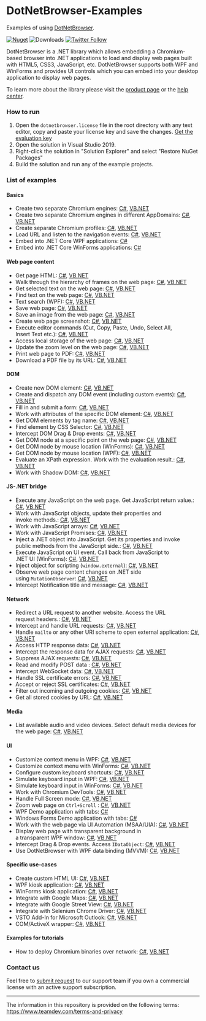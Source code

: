 # DotNetBrowser-Examples
Examples of using [DotNetBrowser](https://www.teamdev.com/dotnetbrowser).

[![Nuget](https://img.shields.io/nuget/v/DotNetBrowser?color=%238f479b&style=for-the-badge)](https://www.nuget.org/packages/DotNetBrowser/) ![Downloads](https://img.shields.io/nuget/dt/DotNetBrowser?color=%238f479b&style=for-the-badge) [![Twitter Follow](https://img.shields.io/twitter/follow/DotNetBrowser?color=%238f479b&style=for-the-badge)](https://twitter.com/intent/follow?screen_name=DotNetBrowser)

DotNetBrowser is a .NET library which allows embedding a Chromium-based browser into .NET applications to load and display web pages built with HTML5, CSS3, JavaScript, etc. DotNetBrowser supports both WPF and WinForms and provides UI controls which you can embed into your desktop application to display web pages. 

To learn more about the library please visit the [product page](https://www.teamdev.com/dotnetbrowser) or the [help center](https://dotnetbrowser-support.teamdev.com/).

### How to run
1. Open the `dotnetbrowser.license` file in the root directory with any text editor, copy and paste your license key and save the changes. [Get the evaluation key](https://www.teamdev.com/dotnetbrowser#evaluate)
2. Open the solution in Visual Studio 2019.
3. Right-click the solution in "Solution Explorer" and select "Restore NuGet Packages"
4. Build the solution and run any of the example projects.

### List of examples

#### Basics

* Create two separate Chromium engines: [C#](csharp/SeparateEngines/Program.cs), [VB.NET](vbnet/SeparateEngines/Program.vb)
* Create two separate Chromium engines in different AppDomains: [C#](csharp/SeparateEngines.AppDomains/Program.cs), [VB.NET](vbnet/SeparateEngines.AppDomains/Program.vb)
* Create separate Chromium profiles: [C#](csharp/Profiles.WinForms), [VB.NET](vbnet/Profiles.WinForms)
* Load URL and listen to the navigation events: [C#](csharp/LoadEvents/Program.cs), [VB.NET](vbnet/LoadEvents/Program.vb)
* Embed into .NET Core WPF applications: [C#](csharp/NETCore30.Wpf)
* Embed into .NET Core WinForms applications: [C#](csharp/NETCore30.WinForms)

#### Web page content

* Get page HTML: [C#](csharp/GetHtml), [VB.NET](vbnet/GetHtml)
* Walk through the hierarchy of frames on the web page: [C#](csharp/GetFrames), [VB.NET](vbnet/GetFrames)
* Get selected text on the web page: [C#](csharp/GetSelectedText), [VB.NET](vbnet/GetSelectedText)
* Find text on the web page: [C#](csharp/FindText), [VB.NET](vbnet/FindText)
* Text search (WPF): [C#](csharp/FindText.Wpf), [VB.NET](vbnet/FindText.Wpf)
* Save web page: [C#](csharp/SaveWebPage.Wpf), [VB.NET](vbnet/SaveWebPage.Wpf)
* Save an image from the web page: [C#](csharp/SaveImageFromPage), [VB.NET](vbnet/SaveImageFromPage)
* Create web page screenshot: [C#](csharp/HtmlToImage), [VB.NET](vbnet/HtmlToImage)
* Execute editor commands (Cut, Copy, Paste, Undo, Select All,<br/> Insert Text etc.): [C#](csharp/ExecuteCommand), [VB.NET](vbnet/ExecuteCommand)
* Access local storage of the web page: [C#](csharp/WebStorage), [VB.NET](vbnet/WebStorage)
* Update the zoom level on the web page: [C#](csharp/Zoom), [VB.NET](vbnet/Zoom)
* Print web page to PDF: [C#](csharp/Printing.WebPageToPdf), [VB.NET](vbnet/Printing.WebPageToPdf)
* Download a PDF file by its URL: [C#](csharp/DownloadPdf), [VB.NET](vbnet/DownloadPdf)

#### DOM 

* Create new DOM element: [C#](csharp/DomCreateElement), [VB.NET](vbnet/DomCreateElement)
* Create and dispatch any DOM event (including custom events): [C#](csharp/DomCreateEvent), [VB.NET](vbnet/DomCreateEvent)
* Fill in and submit a form: [C#](csharp/DomForm), [VB.NET](vbnet/DomForm)
* Work with attributes of the specific DOM element: [C#](csharp/DomGetAttributes), [VB.NET](vbnet/DomGetAttributes)
* Get DOM elements by tag name: [C#](csharp/DomGetElements), [VB.NET](vbnet/DomGetElements)
* Find element by CSS Selector: [C#](csharp/DomQuerySelector), [VB.NET](vbnet/DomQuerySelector)
* Intercept DOM Drag & Drop events: [C#](csharp/Dom.DragAndDrop.WinForms), [VB.NET](vbnet/Dom.DragAndDrop.WinForms)
* Get DOM node at a specific point on the web page: [C#](csharp/Inspect), [VB.NET](vbnet/Inspect)
* Get DOM node by mouse location (WinForms): [C#](csharp/Inspect.WinForms), [VB.NET](vbnet/Inspect.WinForms)
* Get DOM node by mouse location (WPF): [C#](csharp/Inspect.Wpf), [VB.NET](vbnet/Inspect.Wpf)
* Evaluate an XPath expression. Work with the evaluation result.: [C#](csharp/XPath), [VB.NET](vbnet/XPath)
* Work with Shadow DOM: [C#](csharp/ShadowDom), [VB.NET](vbnet/ShadowDom)

#### JS-.NET bridge

* Execute any JavaScript on the web page. Get JavaScript return value.: [C#](csharp/JavaScript), [VB.NET](vbnet/JavaScript)
* Work with JavaScript objects, update their properties and <br/>invoke methods.: [C#](csharp/JavaScriptObjects), [VB.NET](vbnet/JavaScriptObjects)
* Work with JavaScript arrays: [C#](csharp/JavaScriptBridge.Arrays), [VB.NET](vbnet/JavaScriptBridge.Arrays)
* Work with JavaScript Promises: [C#](csharp/JavaScriptBridge.Promises), [VB.NET](vbnet/JavaScriptBridge.Promises)
* Inject a .NET object into JavaScript. Get its properties and invoke <br/>public methods from the JavaScript side.: [C#](csharp/JavaScriptBridge), [VB.NET](vbnet/JavaScriptBridge)
* Execute JavaScript on UI event. Call back from JavaScript to <br/>.NET UI (WinForms): [C#](csharp/JavaScriptBridge.WinForms), [VB.NET](vbnet/JavaScriptBridge.WinForms)
* Inject object for scripting (`window.external`): [C#](csharp/InjectObjectForScripting), [VB.NET](vbnet/InjectObjectForScripting)
* Observe web page content changes on .NET side <br/>using `MutationObserver`: [C#](csharp/ObservePageChanges.WinForms), [VB.NET](vbnet/ObservePageChanges.WinForms)
* Intercept Notification title and message: [C#](csharp/Notifications.InterceptData), [VB.NET](vbnet/Notifications.InterceptData)

#### Network

* Redirect a URL request to another website. Access the URL <br/>request headers.: [C#](csharp/NetworkHandlers), [VB.NET](vbnet/NetworkHandlers)
* Intercept and handle URL requests: [C#](csharp/CustomRequestHandling), [VB.NET](vbnet/CustomRequestHandling)
* Handle `mailto` or any other URI scheme to open external application: [C#](csharp/MailToHandling.WinForms), [VB.NET](vbnet/MailToHandling.WinForms)
* Access HTTP response data: [C#](csharp/AccessingHttpResponseData), [VB.NET](vbnet/AccessingHttpResponseData)
* Intercept the response data for AJAX requests: [C#](csharp/AjaxResponseIntercept), [VB.NET](vbnet/AjaxResponseIntercept) 
* Suppress AJAX requests: [C#](csharp/AjaxCallsFilter), [VB.NET](vbnet/AjaxCallsFilter) 
* Read and modify POST data : [C#](csharp/PostData), [VB.NET](vbnet/PostData)
* Intercept WebSocket data: [C#](csharp/WebSockets.InterceptData), [VB.NET](vbnet/WebSockets.InterceptData)
* Handle SSL certificate errors: [C#](csharp/CertificateError), [VB.NET](vbnet/CertificateError) 
* Accept or reject SSL certificates: [C#](csharp/CertificateVerifier), [VB.NET](vbnet/CertificateVerifier) 
* Filter out incoming and outgoing cookies: [C#](csharp/CookieFilter), [VB.NET](vbnet/CookieFilter) 
* Get all stored cookies by URL: [C#](csharp/Cookies), [VB.NET](vbnet/Cookies) 

#### Media

* List available audio and video devices. Select default media devices for <br/>the web page: [C#](csharp/DefaultMediaStreamDevice), [VB.NET](vbnet/DefaultMediaStreamDevice)

#### UI

* Customize context menu in WPF: [C#](csharp/ContextMenu.Wpf), [VB.NET](csharp/ContextMenu.Wpf) 
* Customize context menu with WinForms: [C#](csharp/ContextMenu.WinForms), [VB.NET](vbnet/ContextMenu.WinForms) 
* Configure custom keyboard shortcuts: [C#](csharp/CustomShortcuts.WinForms), [VB.NET](vbnet/CustomShortcuts.WinForms) 
* Simulate keyboard input in WPF: [C#](csharp/KeyboardEventSimulation.Wpf), [VB.NET](vbnet/KeyboardEventSimulation.Wpf)
* Simulate keyboard input in WinForms: [C#](csharp/KeyboardEventSimulation.WinForms), [VB.NET](vbnet/KeyboardEventSimulation.WinForms)
* Work with Chromium DevTools: [C#](csharp/DevTools.WinForms), [VB.NET](vbnet/DevTools.WinForms)
* Handle Full Screen mode: [C#](csharp/FullScreen.WinForms), [VB.NET](vbnet/FullScreen.WinForms)
* Zoom web page on `Ctrl+Scroll` : [C#](csharp/Zoom.Wpf), [VB.NET](vbnet/Zoom.Wpf)
* WPF Demo application with tabs: [C#](csharp/Demo.Wpf)
* Windows Forms Demo application with tabs: [C#](csharp/Demo.WinForms)
* Work with the web page via UI Automation (MSAA/UIA): [C#](https://github.com/TeamDev-IP/DotNetBrowser-Examples/blob/master/csharp/UiAutomation.Wpf), [VB.NET](https://github.com/TeamDev-IP/DotNetBrowser-Examples/blob/master/vbnet/UiAutomation.Wpf)
* Display web page with transparent background in <br/>a transparent WPF window: [C#](csharp/TransparentWebPage.Wpf), [VB.NET](vbnet/TransparentWebPage.Wpf)
* Intercept Drag & Drop events. Access `IDataObject`: [C#](csharp/DragAndDrop.Wpf), [VB.NET](vbnet/DragAndDrop.Wpf)
* Use DotNetBrowser with WPF data binding (MVVM): [C#](csharp/Mvvm.Wpf), [VB.NET](vbnet/Mvvm.Wpf)

#### Specific use-cases

* Create custom HTML UI: [C#](csharp/CreateHtmlUi.Wpf), [VB.NET](vbnet/CreateHtmlUi.Wpf)
* WPF kiosk application: [C#](csharp/Kiosk.Wpf), [VB.NET](vbnet/Kiosk.Wpf)
* WinForms kiosk application: [C#](csharp/Kiosk.WinForms), [VB.NET](vbnet/Kiosk.WinForms)
* Integrate with Google Maps: [C#](csharp/GoogleMaps.WinForms), [VB.NET](vbnet/GoogleMaps.WinForms)
* Integrate with Google Street View: [C#](csharp/GoogleStreetView.WinForms), [VB.NET](vbnet/GoogleStreetView.WinForms)
* Integrate with Selenium Chrome Driver: [C#](csharp/SeleniumChromeDriver), [VB.NET](vbnet/SeleniumChromeDriver)
* VSTO Add-In for Microsoft Outlook: [C#](csharp/MyOutlookAddIn), [VB.NET](vbnet/MyOutlookAddIn)
* COM/ActiveX wrapper: [C#](csharp/ComWrapper.WinForms), [VB.NET](vbnet/ComWrapper.WinForms)

#### Examples for tutorials
* Нow to deploy Chromium binaries over network: [C#](csharp/ChromiumBinariesResolver.Wpf), [VB.NET](vbnet/ChromiumBinariesResolver.Wpf)

### Contact us
Feel free to [submit request](https://dotnetbrowser.support.teamdev.com/support/tickets/new) to our support team if you own a commercial license with an active support subscription.

---

The information in this repository is provided on the following terms: https://www.teamdev.com/terms-and-privacy
